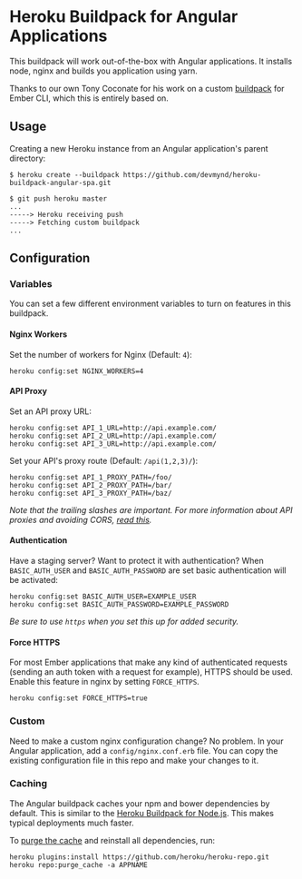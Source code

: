 # Heroku Buildpack for Angular Applications

This buildpack will work out-of-the-box with Angular applications. It installs node, nginx and builds you application using yarn.

Thanks to our own Tony Coconate for his work on a custom [buildpack](https://github.com/tonycoco/heroku-buildpack-ember-cli) for Ember CLI, which this is entirely based on.

## Usage

Creating a new Heroku instance from an Angular application's parent directory:

    $ heroku create --buildpack https://github.com/devmynd/heroku-buildpack-angular-spa.git
    
    $ git push heroku master
    ...
    -----> Heroku receiving push
    -----> Fetching custom buildpack
    ...

## Configuration

### Variables

You can set a few different environment variables to turn on features in this buildpack.

#### Nginx Workers

Set the number of workers for Nginx (Default: `4`):

    heroku config:set NGINX_WORKERS=4

#### API Proxy

Set an API proxy URL:

    heroku config:set API_1_URL=http://api.example.com/
    heroku config:set API_2_URL=http://api.example.com/
    heroku config:set API_3_URL=http://api.example.com/

Set your API's proxy route (Default: `/api(1,2,3)/`):

    heroku config:set API_1_PROXY_PATH=/foo/
    heroku config:set API_2_PROXY_PATH=/bar/
    heroku config:set API_3_PROXY_PATH=/baz/

*Note that the trailing slashes are important. For more information about API proxies and avoiding CORS, [read this](http://oskarhane.com/avoid-cors-with-nginx-proxy_pass).*

#### Authentication

Have a staging server? Want to protect it with authentication? When `BASIC_AUTH_USER` and `BASIC_AUTH_PASSWORD` are set basic authentication will be activated:

    heroku config:set BASIC_AUTH_USER=EXAMPLE_USER
    heroku config:set BASIC_AUTH_PASSWORD=EXAMPLE_PASSWORD

*Be sure to use `https` when you set this up for added security.*

#### Force HTTPS

For most Ember applications that make any kind of authenticated requests (sending an auth token with a request for example), HTTPS should be used. Enable this feature in nginx by setting `FORCE_HTTPS`.

    heroku config:set FORCE_HTTPS=true

### Custom

Need to make a custom nginx configuration change? No problem. In your Angular application, add a `config/nginx.conf.erb` file. You can copy the existing configuration file in this repo and make your changes to it.

### Caching

The Angular buildpack caches your npm and bower dependencies by default. This is similar to the [Heroku Buildpack for Node.js](https://github.com/heroku/heroku-buildpack-nodejs). This makes typical deployments much faster.

To [purge the cache](https://github.com/heroku/heroku-repo#purge_cache) and reinstall all dependencies, run:

```shell
heroku plugins:install https://github.com/heroku/heroku-repo.git
heroku repo:purge_cache -a APPNAME
```
